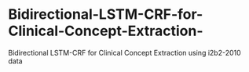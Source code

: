 # Bidirectional-LSTM-CRF-for-Clinical-Concept-Extraction-
Bidirectional LSTM-CRF for Clinical Concept Extraction using i2b2-2010 data
